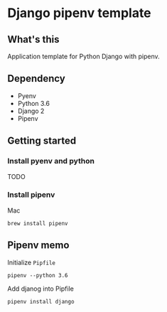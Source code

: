 # Django pipenv template

## What's this

Application template for Python Django with pipenv.


## Dependency

* Pyenv
* Python 3.6
* Django 2
* Pipenv

## Getting started

### Install pyenv and python

TODO

### Install pipenv

Mac

```
brew install pipenv
```

## Pipenv memo

Initialize `Pipfile`

```
pipenv --python 3.6
```

Add djanog into Pipfile

```
pipenv install django
```
